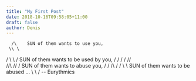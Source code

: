 ```yaml
---
title: "My First Post"
date: 2018-10-16T09:58:05+11:00
draft: false
author: Denis
---
```


      /\	SUN of them wants to use you,
     \\ \
  / \ \\ /	SUN of them wants to be used by you,
 / / \/ / //\
 \//\   \// /	SUN of them wants to abuse you,
  / /  /\  /
   /  \\ \	SUN of them wants to be abused ...
     \ \\
      \/
		-- Eurythmics
